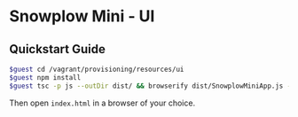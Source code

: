 # Snowplow Mini - UI

## Quickstart Guide

```bash
$guest cd /vagrant/provisioning/resources/ui
$guest npm install
$guest tsc -p js --outDir dist/ && browserify dist/SnowplowMiniApp.js -o dist/bundle.js && uglifyjs dist/bundle.js > dist/snowplow-mini.js
```

Then open `index.html` in a browser of your choice.

